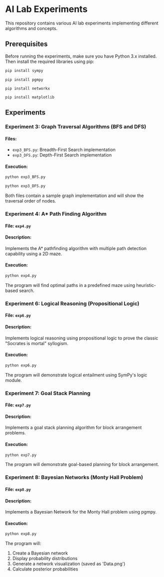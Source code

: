 # AI Lab Experiments

This repository contains various AI lab experiments implementing different algorithms and concepts.

## Prerequisites

Before running the experiments, make sure you have Python 3.x installed. Then install the required libraries using pip:

```bash
pip install sympy
```
```
pip install pgmpy
```
```
pip install networkx
```
```
pip install matplotlib
```

## Experiments

### Experiment 3: Graph Traversal Algorithms (BFS and DFS)
#### Files: 
- `exp3_BFS.py`: Breadth-First Search implementation
- `exp3_DFS.py`: Depth-First Search implementation

#### Execution:
```bash
python exp3_BFS.py  
```
```bash
python exp3_DFS.py  
```
Both files contain a sample graph implementation and will show the traversal order of nodes.

### Experiment 4: A* Path Finding Algorithm
#### File: `exp4.py`

#### Description:
Implements the A* pathfinding algorithm with multiple path detection capability using a 2D maze.

#### Execution:
```bash
python exp4.py
```
The program will find optimal paths in a predefined maze using heuristic-based search.

### Experiment 6: Logical Reasoning (Propositional Logic)
#### File: `exp6.py`

#### Description:
Implements logical reasoning using propositional logic to prove the classic "Socrates is mortal" syllogism.

#### Execution:
```bash
python exp6.py
```
The program will demonstrate logical entailment using SymPy's logic module.

### Experiment 7: Goal Stack Planning
#### File: `exp7.py`

#### Description:
Implements a goal stack planning algorithm for block arrangement problems.

#### Execution:
```bash
python exp7.py
```
The program will demonstrate goal-based planning for block arrangement.

### Experiment 8: Bayesian Networks (Monty Hall Problem)
#### File: `exp8.py`

#### Description:
Implements a Bayesian Network for the Monty Hall problem using pgmpy.

#### Execution:
```bash
python exp8.py
```
The program will:
1. Create a Bayesian network
2. Display probability distributions
3. Generate a network visualization (saved as 'Data.png')
4. Calculate posterior probabilities




